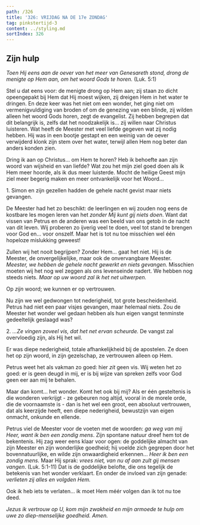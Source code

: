 ```yaml
---
path: /326
title: '326: VRIJDAG NA DE 17e ZONDAG'
tag: pinkstertijd-3
content: ../styling.md
sortIndex: 326
---
```


## Zijn hulp

_Toen Hij eens aan de oever van het meer van Genesareth stond, drong de menigte op Hem aan, om het woord Gods te horen._ (Luk. 5:1) 

Stel u dat eens voor: de menigte drong op Hem aan; zij staan zo dicht opeengepakt bij Hem dat Hij moest wijken, zij dreigen Hem in het water te dringen. En deze keer was het niet om een wonder, het ging niet om vermenigvuldiging van broden of om de genezing van een blinde, zij wilden alleen het woord Gods horen, zegt de evangelist. Zij hebben begrepen dat dit belangrijk is, zelfs dat het noodzakelijk is... zij willen naar Christus luisteren. Wat heeft de Meester met veel liefde gegeven wat zij nodig hebben. Hij was in een bootje gestapt en een weinig van de oever verwijderd klonk zijn stem over het water, terwijl allen Hem nog beter dan anders konden zien.

Dring ik aan op Christus... om Hem te horen? Heb ik behoefte aan zijn woord van wijsheid en van liefde? Wat zou het mijn ziel goed doen als ik Hem meer hoorde, als ik dus meer luisterde. Mocht de heilige Geest mijn ziel meer begerig maken en meer ontvankelijk voor het Woord...

1\. Simon en zijn gezellen hadden de gehele nacht gevist maar niets gevangen.

De Meester had het zo beschikt: de leerlingen en wij zouden nog eens de kostbare les mogen leren van het _zonder Mij kunt gij niets doen_. Want dat vissen van Petrus en de anderen was een beeld van ons getob in de nacht van dit leven. Wij proberen zo ijverig veel te doen, veel tot stand te brengen voor God en... voor onszelf. Maar het is tot nu toe misschien wel één hopeloze mislukking geweest!

Zullen wij het nooit begrijpen? Zonder Hem... gaat het niet. Hij is de Meester, de onvergelijkelijke, maar ook de onvervangbare Meester. _Meester, we hebben de gehele nacht gewerkt en niets gevangen._ Misschien moeten wij het nog wel zeggen als ons levenseinde nadert. We hebben nog steeds niets. _Maar op uw woord zal ik het net uitwerpen._

Op _zijn_ woord; we kunnen er op vertrouwen.

Nu zijn we wel gedwongen tot nederigheid, tot grote bescheidenheid. Petrus had niet een paar visjes gevangen, maar helemaal niets. Zou de Meester het wonder wel gedaan hebben als hun eigen vangst tenminste gedeeltelijk geslaagd was?

2\. _...Ze vingen zoveel vis, dat het net ervan scheurde._ De vangst zal overvloedig zijn, als Hij het wil.

Er was diepe nederigheid, totale afhankelijkheid bij de apostelen. Ze doen het op zijn woord, in zijn gezelschap, ze vertrouwen alleen op Hem.

Petrus weet het als vakman zo goed: hier _zit_ geen vis. Wij weten het zo goed: er is geen deugd in mij, er is bij wijze van spreken zelfs voor God geen eer aan mij te behalen.

Maar dan komt... het wonder. Komt het ook bij mij? Als er één gesteltenis is die wonderen verkrijgt - ze gebeuren nog altijd, vooral in de morele orde, die de voornaamste is - dan is het wel een groot, een absoluut vertrouwen, dat als keerzijde heeft, een diepe nederigheid, bewustzijn van eigen onmacht, onkunde en ellende.

Petrus viel de Meester voor de voeten met de woorden: _ga weg van mij Heer, want ik ben een zondig mens_. Zijn spontane natuur dreef hem tot de bekentenis. Hij zag weer eens klaar voor ogen: de goddelijke almacht van zijn Meester en zijn wonderlijke goedheid; hij voelde zich gegrepen door het bovennatuurlijke, en wilde zijn onwaardigheid erkennen... _Heer ik ben een zondig mens._ Maar Hij sprak: _vrees niet, van nu af aan zult gij mensen vangen_. (Luk. 5:1-11) Dat is de goddelijke belofte, die ons tegelijk de betekenis van het wonder verklaart. En onder de invloed van zijn genade: _verlieten zij alles en volgden Hem._

Ook ik heb iets te verlaten... ik moet Hem méér volgen dan ik tot nu toe deed.

_Jezus ik vertrouw op U, kom mijn zwakheid en mijn armoede te hulp om uwe zo diep-menselijke goedheid. Amen._
